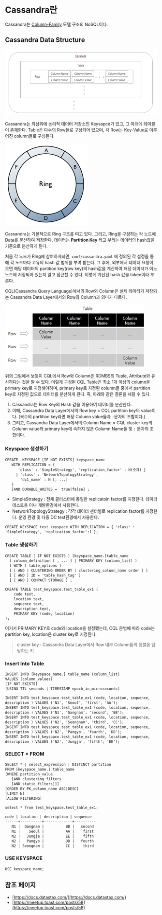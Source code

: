 # Cassandra란

Cassandra는 [Column-Family](./2020-02-02-basic/#columnFamily) 모델 구조의 NoSQL이다. 

## Cassandra Data Structure

![apache_1.png](./assets/apache1.png)

Cassandra는 최상위에 논리적 데이터 저장소인 Keysapce가 있고, 그 아래에 테이블이 존재한다. Table은 다수의 Row들로 구성되어 있으며, 각 Row는 Key-Value로 이루어진 column들로 구성된다.

![apache_2.png](./assets/apache2.png)

Cassandra는 기본적으로 Ring 구조를 띠고 있다. 그리고, Ring을 구성하는 각 노드에 Data를 분산하여 저장한다. 데이터는 **Partition Key** 라고 부리는 데이터의 hash값을 기준으로 분산하게 된다.

처음 각 노드가 Ring에 참여하게되면, `conf/cassandra.yaml` 에 정의된 각 설정을 통해 각 노드마다 고유의 hash 값 범위를 부여 받는다. 그 후에, 외부에서 데이터 요청이 오면 해당 데이터의 partition key(row key)의 hash값을 계산하여 해당 데이터가 어느 노드에 저장되어 있는지 알고 접근할 수 있다. 이렇게 계산된 hash 값을 token이라 부른다.

CQL(Cassandra Query Language)에서의 Row와 Column은 실제 데이터가 저장되는 Cassandra Data Layer에서의 Row와 Column과 의미가 다르다. 

![apache_5.png](./assets/apache5.png)

위의 그림에서 보듯이 CQL에서 Row와 Column은 RDMBS의 Tuple, Attribute와 유사하다는 것을 알 수 있다. 이렇게 구성된 CQL Table은 최소 1개 이상의 column을 primary key로 지정해야하며, primary key로 지정된 column들 중에서 partition key로 지정된 값으로 데이터를 분산하게 된다. 즉, 아래와 같은 결론을 내릴 수 있다.

1. Cassandra는 Row Key의 Hash 값을 이용하여 데이터를 분산한다.
2.  이때, Cassandra Data Layer에서의 Row key = CQL partition key의 value이다. (복수의 partition key라면 해당 Column value들과 `:`문자의 조합이다.)
3.  그리고, Cassandra Data Layer에서의 Column Name = CQL cluster key의 Column value와 primary key에 속하지 않은 Column Name들 및 `:` 문자의 조합이다.

### Keyspace 생성하기

```CQL
CREATE  KEYSPACE [IF NOT EXISTS] keyspace_name 
   WITH REPLICATION = { 
      'class' : 'SimpleStrategy', 'replication_factor' : N(숫자) } 
     | 'class' : 'NetworkTopologyStrategy', 
       'dc1_name' : N [, ...] 
   }
   [AND DURABLE_WRITES =  true|false] ;
```

- SimpleStrategy : 전체 클러스터에 동일한 replicatoin factor를 지정한다. 데이터 테스트용 이나 개발환경에서 사용한다.
- NetworkTopologyStrategy : 각각 데이터 센터별로 replication factor를 지정한다. 운영 환경 및 다중 DC test환경에서 사용한다.

```CQL
CREATE KEYSPACE test_keyspace WITH REPLICATION = { 'class' : 'SimpleStrategy', 'replication_factor':1 };
```

### Table 생성하기

```CQL
CREATE TABLE [ IF NOT EXISTS ] [keyspace_name.]table_name
  ( column_definition [ , ... ] | PRIMARY KEY (column_list) )
  [ WITH [ table_options ]
  [ [ AND ] CLUSTERING ORDER BY [ clustering_column_name order ] ]
  [ [ AND ] ID = 'table_hash_tag' ]
  [ [ AND ] COMPACT STORAGE ] ;
```



```cql
CREATE TABLE test_keyspace.test_table_ex1 ( 
    code text, 
    location text, 
    sequence text, 
    description text, 
    PRIMARY KEY (code, location)
);
```

 여기서 PRIMARY KEY로 code와 location을 설정했는데, CQL 문법에 따라 code는 partition key, location은 cluster key로 지정된다.

> cluster key : Cassandra Data Layer에서 Row 내부 Column들의 정렬을 담당하는 키

### Insert Into Table

```CQL
INSERT INTO [keyspace_name.] table_name (column_list) 
VALUES (column_values) 
[IF NOT EXISTS] 
[USING TTL seconds | TIMESTAMP epoch_in_microseconds] 

```

```CQL
INSERT INTO test_keyspace.test_table_ex1 (code, location, sequence, description ) VALUES ('N1', 'Seoul', 'first', 'AA');
INSERT INTO test_keyspace.test_table_ex1 (code, location, sequence, description ) VALUES ('N1', 'Gangnam', 'second', 'BB');
INSERT INTO test_keyspace.test_table_ex1 (code, location, sequence, description ) VALUES ('N2', 'Seongnam', 'third', 'CC');
INSERT INTO test_keyspace.test_table_ex1 (code, location, sequence, description ) VALUES ('N2', 'Pangyo', 'fourth', 'DD');
INSERT INTO test_keyspace.test_table_ex1 (code, location, sequence, description ) VALUES ('N2', 'Jungja', 'fifth', 'EE');
```

### SELECT * FROM

```CQL
SELECT * | select_expression | DISTINCT partition 
FROM [keyspace_name.] table_name 
[WHERE partition_value
   [AND clustering_filters 
   [AND static_filters]]] 
[ORDER BY PK_column_name ASC|DESC] 
[LIMIT N]
[ALLOW FILTERING]
```

```CQL
select * from test_keyspace.test_table_ex1;
```

```CQL
code | location | description | sequence
------+----------+-------------+----------
   N1 |  Gangnam |          BB |   second
   N1 |    Seoul |          AA |    first
   N2 |   Jungja |          EE |    fifth
   N2 |   Pangyo |          DD |   fourth
   N2 | Seongnam |          CC |    third
```

### USE KEYSPACE

```CQL
USE keyspace_name;
```



## 참조 페이지

- [https://docs.datastax.com/](https://docs.datastax.com/)
- [https://meetup.toast.com/posts/58](https://meetup.toast.com/posts/58)

